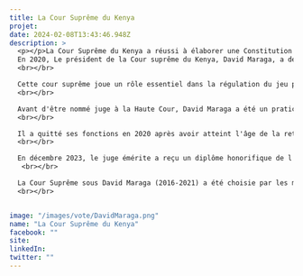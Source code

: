 ```yaml
---
title: La Cour Suprême du Kenya
projet: 
date: 2024-02-08T13:43:46.948Z
description: >
  <p></p>La Cour Suprême du Kenya a réussi à élaborer une Constitution révolutionnaire d'inspiration "endogène" malgré la crise post-électorale majeure que le pays a connue. À la différence d'autres pays, les membres de la Cour suprême kényane ne sont pas élus mais nommés. Elle demeure également l'une des rares, voire l'unique, cours constitutionnelles à avoir annulé une élection présidentielle en raison, selon la Cour suprême, d’irrégularités mises à jour dans la transmission des résultats. La justice kényane a fréquemment annulé des décisions de l'exécutif, notamment la loi sur la parité. 
  En 2020, Le président de la Cour suprême du Kenya, David Maraga, a demandé au président Uhuru Kenyatta de dissoudre le parlement parce qu'il ne compte pas suffisamment de femmes.
  <br></br>

  Cette cour suprême joue un rôle essentiel dans la régulation du jeu politique et institutionnel, contribuant à instaurer une culture d'indépendance judiciaire au Kenya grâce à ses nombreuses jurisprudences. Le président de la Cour suprême, le juge David Maraga, a rendu un verdict historique, annulant la victoire d’Uhuru Kenyatta, en 2017, et ordonnant la tenue de nouvelles élections. Selon la Cour suprême, les irrégularités mises à jour dans la transmission des résultats suffisent à mettre en doute l’intégrité du scrutin.  La réélection de Uhuru Kenyatta sera validée à la suite d’élections libres et transparentes.
  <br></br>

  Avant d'être nommé juge à la Haute Cour, David Maraga a été un praticien du droit en privée pendant 25 ans, engagé dans des litiges civils et pénaux ainsi que dans des affaires de transfert de propriété. Pendant cette période, il a également été juge aux stands commerciaux du Salon agricole de Nakuru de 1985 à 1990.
  <br></br>

  Il a quitté ses fonctions en 2020 après avoir atteint l'âge de la retraite. Le 25 avril 2024, David Maraga  a abordé le problème de la corruption au Kenya et recommandé des mesures de réforme clé, à l’occasion du lancement du 3ème atelier EACC (Ethics And Anti-Corruption Commission) pour les praticiens des médias.
  <br></br>

  En décembre 2023, le juge émérite a reçu un diplôme honorifique de l'Université de Kabarak, au Kenya. 
   <br></br>

  La Cour Suprême sous David Maraga (2016-2021) a été choisie par les membres du jury en raison de l’application du chapitre Institutions démocratiques de la CADEG. L’article 15 de la CADEG qui stipule : “Les Etats parties veillent à ce que la Constitution garantisse l’indépendance ou l’autonomie desdites institutions”.
  <br></br>


image: "/images/vote/DavidMaraga.png"
name: "La Cour Suprême du Kenya"
facebook: ""
site: 
linkedIn: 
twitter: ""
---
```

